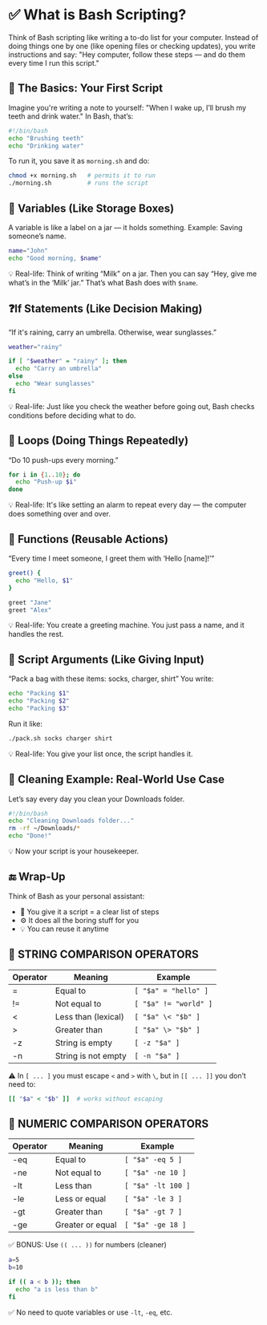 # ✅ What is Bash Scripting?
Think of Bash scripting like writing a to-do list for your computer. Instead of doing things one by one (like opening files or checking updates), you write instructions and say:
"Hey computer, follow these steps — and do them every time I run this script."

## 📄 The Basics: Your First Script
Imagine you're writing a note to yourself:
"When I wake up, I’ll brush my teeth and drink water."
In Bash, that’s:
```bash
#!/bin/bash
echo "Brushing teeth"
echo "Drinking water"
```
To run it, you save it as `morning.sh` and do:
```bash
chmod +x morning.sh   # permits it to run
./morning.sh          # runs the script
```

## 🧠 Variables (Like Storage Boxes)
A variable is like a label on a jar — it holds something.
Example: Saving someone’s name.
```bash
name="John"
echo "Good morning, $name"
```
💡 Real-life: Think of writing “Milk” on a jar. Then you can say “Hey, give me what’s in the ‘Milk’ jar.” That’s what Bash does with `$name`.

## ❓If Statements (Like Decision Making)
“If it's raining, carry an umbrella. Otherwise, wear sunglasses.”
```bash
weather="rainy"

if [ "$weather" = "rainy" ]; then
  echo "Carry an umbrella"
else
  echo "Wear sunglasses"
fi
```
💡 Real-life: Just like you check the weather before going out, Bash checks conditions before deciding what to do.

## 🔁 Loops (Doing Things Repeatedly)
“Do 10 push-ups every morning.”
```bash
for i in {1..10}; do
  echo "Push-up $i"
done
```
💡 Real-life: It's like setting an alarm to repeat every day — the computer does something over and over.

## 🧰 Functions (Reusable Actions)
“Every time I meet someone, I greet them with ‘Hello [name]!’”
```bash
greet() {
  echo "Hello, $1"
}

greet "Jane"
greet "Alex"
```
💡 Real-life: You create a greeting machine. You just pass a name, and it handles the rest.

## 🧳 Script Arguments (Like Giving Input)
“Pack a bag with these items: socks, charger, shirt”
You write:
```bash
echo "Packing $1"
echo "Packing $2"
echo "Packing $3"
```
Run it like:
```bash
./pack.sh socks charger shirt
```
💡 Real-life: You give your list once, the script handles it.

## 🧼 Cleaning Example: Real-World Use Case
Let’s say every day you clean your Downloads folder.
```bash
#!/bin/bash
echo "Cleaning Downloads folder..."
rm -rf ~/Downloads/*
echo "Done!"
```
💡 Now your script is your housekeeper.

## 🔚 Wrap-Up
Think of Bash as your personal assistant:
- 🧠 You give it a script = a clear list of steps
- ⚙️ It does all the boring stuff for you
- 💡 You can reuse it anytime

## 🧵 STRING COMPARISON OPERATORS
| Operator | Meaning             | Example                 |
|----------|---------------------|-------------------------|
| =        | Equal to            | `[ "$a" = "hello" ]`    |
| !=       | Not equal to        | `[ "$a" != "world" ]`   |
| <        | Less than (lexical) | `[ "$a" \< "$b" ]`     |
| >        | Greater than        | `[ "$a" \> "$b" ]`     |
| -z       | String is empty     | `[ -z "$a" ]`           |
| -n       | String is not empty | `[ -n "$a" ]`           |

⚠️ In `[ ... ]` you must escape `<` and `>` with `\`, but in `[[ ... ]]` you don’t need to:
```bash
[[ "$a" < "$b" ]]  # works without escaping
```

## 🔢 NUMERIC COMPARISON OPERATORS
| Operator | Meaning           | Example         |
|----------|-------------------|------------------|
| -eq      | Equal to          | `[ "$a" -eq 5 ]` |
| -ne      | Not equal to      | `[ "$a" -ne 10 ]`|
| -lt      | Less than         | `[ "$a" -lt 100 ]`|
| -le      | Less or equal     | `[ "$a" -le 3 ]` |
| -gt      | Greater than      | `[ "$a" -gt 7 ]` |
| -ge      | Greater or equal  | `[ "$a" -ge 18 ]`|

✅ BONUS: Use `(( ... ))` for numbers (cleaner)
```bash
a=5
b=10

if (( a < b )); then
  echo "a is less than b"
fi
```
✅ No need to quote variables or use `-lt`, `-eq`, etc.
